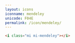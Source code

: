 ```yaml
---
layout: icons
iconname: mendeley
unicode: F04E
permalink: /icon/mendeley/
---
```


``` html
<i class="mi mi-mendeley"></i>
```
